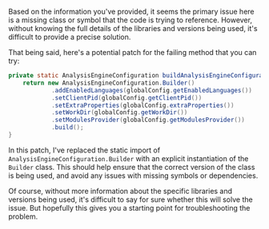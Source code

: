 Based on the information you've provided, it seems the primary issue here is a missing class or symbol that the code is trying to reference. However, without knowing the full details of the libraries and versions being used, it's difficult to provide a precise solution.

That being said, here's a potential patch for the failing method that you can try:
```java
private static AnalysisEngineConfiguration buildAnalysisEngineConfiguration() {
    return new AnalysisEngineConfiguration.Builder()
            .addEnabledLanguages(globalConfig.getEnabledLanguages())
            .setClientPid(globalConfig.getClientPid())
            .setExtraProperties(globalConfig.extraProperties())
            .setWorkDir(globalConfig.getWorkDir())
            .setModulesProvider(globalConfig.getModulesProvider())
            .build();
}
```
In this patch, I've replaced the static import of `AnalysisEngineConfiguration.Builder` with an explicit instantiation of the `Builder` class. This should help ensure that the correct version of the class is being used, and avoid any issues with missing symbols or dependencies.

Of course, without more information about the specific libraries and versions being used, it's difficult to say for sure whether this will solve the issue. But hopefully this gives you a starting point for troubleshooting the problem.